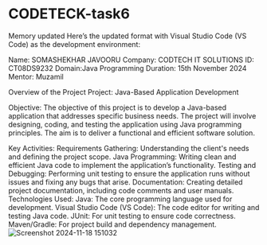 # CODETECK-task6


Memory updated
Here’s the updated format with Visual Studio Code (VS Code) as the development environment:

Name: SOMASHEKHAR JAVOORU
Company: CODTECH IT SOLUTIONS
ID: CT08DS9232
Domain:Java Programming
Duration: 15th November 2024
Mentor: Muzamil

Overview of the Project
Project: Java-Based Application Development

Objective:
The objective of this project is to develop a Java-based application that addresses specific business needs. The project will involve designing, coding, and testing the application using Java programming principles. The aim is to deliver a functional and efficient software solution.

Key Activities:
Requirements Gathering: Understanding the client's needs and defining the project scope.
Java Programming: Writing clean and efficient Java code to implement the application’s functionality.
Testing and Debugging: Performing unit testing to ensure the application runs without issues and fixing any bugs that arise.
Documentation: Creating detailed project documentation, including code comments and user manuals.
Technologies Used:
Java: The core programming language used for development.
Visual Studio Code (VS Code): The code editor for writing and testing Java code.
JUnit: For unit testing to ensure code correctness.
Maven/Gradle: For project build and dependency management.
![Screenshot 2024-11-18 151032](https://github.com/user-attachments/assets/f8b4e5ae-eda9-47a3-9596-769dcd72511a)





